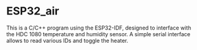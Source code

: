 # ESP32_air
This is a C/C++ program using the ESP32-IDF, designed to interface with the HDC 1080 temperature and humidity sensor. A simple serial interface allows to read various IDs and toggle the heater.
